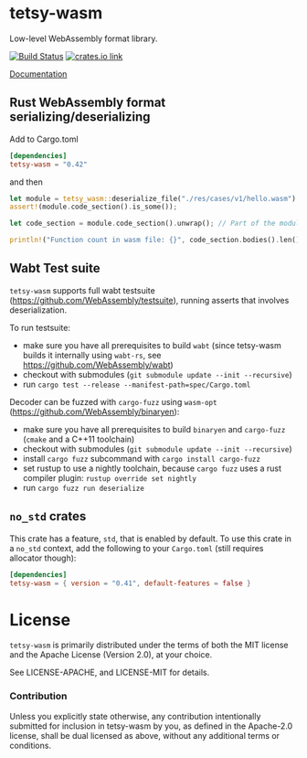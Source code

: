 # tetsy-wasm

Low-level WebAssembly format library.

[![Build Status](https://travis-ci.org/tetcoin/tetsy-wasm.svg?branch=master)](https://travis-ci.org/tetcoin/tetsy-wasm)
[![crates.io link](https://img.shields.io/crates/v/tetsy-wasm.svg)](https://crates.io/crates/tetsy-wasm)

[Documentation](https://docs.rs/tetsy-wasm)

## Rust WebAssembly format serializing/deserializing

Add to Cargo.toml

```toml
[dependencies]
tetsy-wasm = "0.42"
```

and then

```rust
let module = tetsy_wasm::deserialize_file("./res/cases/v1/hello.wasm").unwrap();
assert!(module.code_section().is_some());

let code_section = module.code_section().unwrap(); // Part of the module with functions code

println!("Function count in wasm file: {}", code_section.bodies().len());
```

## Wabt Test suite

`tetsy-wasm` supports full wabt testsuite (https://github.com/WebAssembly/testsuite), running asserts that involves deserialization.

To run testsuite:
- make sure you have all prerequisites to build `wabt` (since tetsy-wasm builds it internally using `wabt-rs`, see https://github.com/WebAssembly/wabt)
- checkout with submodules (`git submodule update --init --recursive`)
- run `cargo test --release --manifest-path=spec/Cargo.toml`

Decoder can be fuzzed with `cargo-fuzz` using `wasm-opt` (https://github.com/WebAssembly/binaryen):

- make sure you have all prerequisites to build `binaryen` and `cargo-fuzz` (`cmake` and a C++11 toolchain)
- checkout with submodules (`git submodule update --init --recursive`)
- install `cargo fuzz` subcommand with `cargo install cargo-fuzz`
- set rustup to use a nightly toolchain, because `cargo fuzz` uses a rust compiler plugin: `rustup override set nightly`
- run `cargo fuzz run deserialize`

## `no_std` crates

This crate has a feature, `std`, that is enabled by default. To use this crate
in a `no_std` context, add the following to your `Cargo.toml` (still requires allocator though):

```toml
[dependencies]
tetsy-wasm = { version = "0.41", default-features = false }
```

# License

`tetsy-wasm` is primarily distributed under the terms of both the MIT
license and the Apache License (Version 2.0), at your choice.

See LICENSE-APACHE, and LICENSE-MIT for details.

### Contribution

Unless you explicitly state otherwise, any contribution intentionally submitted
for inclusion in tetsy-wasm by you, as defined in the Apache-2.0 license, shall be
dual licensed as above, without any additional terms or conditions.
